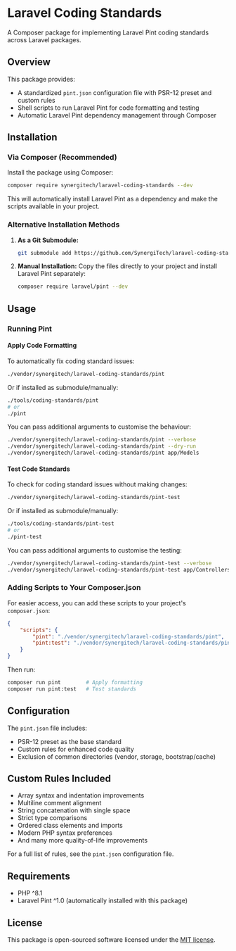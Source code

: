 # Laravel Coding Standards

A Composer package for implementing Laravel Pint coding standards across Laravel packages.

## Overview

This package provides:
- A standardized `pint.json` configuration file with PSR-12 preset and custom rules
- Shell scripts to run Laravel Pint for code formatting and testing
- Automatic Laravel Pint dependency management through Composer

## Installation

### Via Composer (Recommended)

Install the package using Composer:

```bash
composer require synergitech/laravel-coding-standards --dev
```

This will automatically install Laravel Pint as a dependency and make the scripts available in your project.

### Alternative Installation Methods

1. **As a Git Submodule:**
   ```bash
   git submodule add https://github.com/SynergiTech/laravel-coding-standards.git tools/coding-standards
   ```

2. **Manual Installation:**
   Copy the files directly to your project and install Laravel Pint separately:
   ```bash
   composer require laravel/pint --dev
   ```

## Usage

### Running Pint

#### Apply Code Formatting
To automatically fix coding standard issues:
```bash
./vendor/synergitech/laravel-coding-standards/pint
```

Or if installed as submodule/manually:
```bash
./tools/coding-standards/pint
# or
./pint
```

You can pass additional arguments to customise the behaviour:
```bash
./vendor/synergitech/laravel-coding-standards/pint --verbose
./vendor/synergitech/laravel-coding-standards/pint --dry-run
./vendor/synergitech/laravel-coding-standards/pint app/Models
```

#### Test Code Standards
To check for coding standard issues without making changes:
```bash
./vendor/synergitech/laravel-coding-standards/pint-test
```

Or if installed as submodule/manually:
```bash
./tools/coding-standards/pint-test
# or
./pint-test
```

You can pass additional arguments to customise the testing:
```bash
./vendor/synergitech/laravel-coding-standards/pint-test --verbose
./vendor/synergitech/laravel-coding-standards/pint-test app/Controllers
```

### Adding Scripts to Your Composer.json

For easier access, you can add these scripts to your project's `composer.json`:

```json
{
    "scripts": {
        "pint": "./vendor/synergitech/laravel-coding-standards/pint",
        "pint:test": "./vendor/synergitech/laravel-coding-standards/pint-test"
    }
}
```

Then run:
```bash
composer run pint        # Apply formatting
composer run pint:test   # Test standards
```

## Configuration

The `pint.json` file includes:
- PSR-12 preset as the base standard
- Custom rules for enhanced code quality
- Exclusion of common directories (vendor, storage, bootstrap/cache)

## Custom Rules Included

- Array syntax and indentation improvements
- Multiline comment alignment
- String concatenation with single space
- Strict type comparisons
- Ordered class elements and imports
- Modern PHP syntax preferences
- And many more quality-of-life improvements

For a full list of rules, see the `pint.json` configuration file.

## Requirements

- PHP ^8.1
- Laravel Pint ^1.0 (automatically installed with this package)

## License

This package is open-sourced software licensed under the [MIT license](LICENSE).
